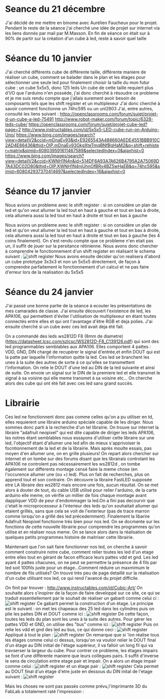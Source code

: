 

# Seance du 21 décembre 
J'ai décidé de me mettre en binome avec Aurélien Faucheux pour le projet.
Pendant le reste de la séance j'ai cherché une idée de projet sur internet via les liens donnés par mail par M.Masson.
En fin de séance on était sur à 90% de partir sur la création d'un cube à led, reste à savoir quel taille

# Séance du 10 janvier
J'ai cherché différents cube de différente taille, différente maniere de réaliser un cube, comment se balader dans le plan et les étages pour sélectionner une seule led pour finalement choisir la taille du mon futur cube : un cube 5x5x5, donc 125 leds
Un cube de cette taille requiert plus d'I/O que l'arduino n'en possède, j'ai donc cherché à résoudre ce probleme et je me suis rendu compte que j'allais surement avoir besoin de composants tels que les shift register et un multiplexeur
J'ai donc cherché à savoir comment fonctionne un 74hc595 ou un unl2803 
J'ai, entre autres, consulté les liens suivant : 
https://openclassrooms.com/forum/sujet/projet-d-un-cube-a-led-75491
http://www.robot-maker.com/forum/topic/6328-leds-cube/
https://openclassrooms.com/forum/sujet/projet-cube-led?page=2
http://www.instructables.com/id/5x5x5-LED-cube-run-on-Arduino-Uno/
https://www.bing.com/images/search?view=detailV2&ccid=mDnaEv93&id=E9265543A488660AEDE4551BBB910C2AD4E86436&thid=OIP.mDnaEv93GkgXteTmqBNfBgHaM2&q=shift+rehister+matrix&simid=608039591611467589&selectedIndex=0&ajaxhist=0
https://www.bing.com/images/search?view=detailV2&ccid=KWNH1N4n&id=514DF6A93A7A626B4795A2A75069D7A43DC02D80&thid=OIP.KWNH1N4njUhnOfBRv4BZ5wHaEB&q=74hc595&simid=608042937370414697&selectedIndex=16&ajaxhist=0

# Séance du 17 janvier
Nous avions un probleme avec le shift register : si on considère un plan de led et qu'on veut allumer la led tout en haut à gauche et tout en bas à droite, cela allumera aussi la led tout en haut à droite et tout en bas à gauche

Nous avions un probleme avec le shift register : si on considère un plan de led et qu'on veut allumer la led tout en haut à gauche et tout en bas à droite, cela allumera aussi la led tout en haut à droite et tout en bas à gauche (les 4 coins finalement). On s'est rendu compte que ce probleme n'en etait pas un, il suffit de jouer sur la persitance rétinienne.
Nous avons donc chercher à comprendre le fonctionnement d'un shift register en réalisant le schema suivant :
![shift register](http://fritzing.org/media/fritzing-repo/projects/s/shift-register-74hc595/images/multiplexing-shiftregister_Steckplatine.png)
Nous avons ensuite décider qu'on realisera d'abord un cube prototype 3x3x3 et non un 5x5x5 directement, de façon à comprendre parfaitement le fonctionnement d'un calcul et ne pas faire d'erreur lors de la realisation du 5x5x5

# Séance du 24 janvier

J'ai passé une bonne partie de la séance à ecouter les présentations de mes camarades de classe. J'ai ensuite découvert l'existence de led, les APA106, qui permettent d'éviter l'utilisation de multiplexeur en étant toutes connectés entre elles et qui ont l'avantage d'être RGB et deja polies. J'ai ensuite cherché si un cube avec ces led avait deja été fait.


On a commandé des leds ws2812D F8 (8mm de diametre)(https://datasheet.lcsc.com/szlcsc/WS2812D-F8_C139126.pdf) qui sont des led programmables semblables aux APA106. Elles comportent 4 pattes : VDD, GND, DIN chargé de recupérer le signal d'entrée,et enfin DOUT qui est la patte par laquelle l'information quitte la led. Ces led se branchent les unes à la suite des autres de sorte à ce qu'elles se transmettent l'information. On relie le DOUT d'une led au DIN de la led suivante et ainsi de suite. On envoie un signal sur le DIN de la premiere led et elle transmet le signal à sa voisine qui elle meme transmet à sa voisine etc... On cherche alors des cube qui ont été fait avec ces led sans grand succès.



# Librairie
Ces led ne fonctionnent donc pas comme celles qu'on a pu utiliser en td, elles requierent une libraire arduino spéciale capable de les diriger. Nous sommes donc parti à la recherche d'un tel librairie. On trouve sur internet la libraire "adafruit neopixel" qui est dite capable de diriger les leds APA106, les notres étant semblables nous essayons d'utiliser cette libraire sur une led, l'objectif étant d'allumer une led afin de mieux s'apprivoiser le focntionnement de la led et de la librairie. Mais après moulte essais, pas moyen d'en allumer une, on en grille plusieurs! On repart alors chercher sur internet et on tombe sur des forums disant que les librairais controlant les APA106 ne controlent pas nécessairement les ws2812d , on tombe également sur differents montage censé faire la meme chose (en l'occurence allumer une (ou +) led). Plus on fait de recherches, plus on apprend tout et son contraire. On découvre la libraire FastLED supposée etre LA libraire des ws2812 mais encore une fois, aucun résultat. On se met alors à douter de tout, du cable USB utilisé pour relier l'arduino, de la carte arduino elle meme, on vérifie un millier de fois chaque montage avant dappliquer VDD de peur d'endommager la led.On a fini pas decourvir que c'etait le microprocesseur à l'interieur des leds qu'on souhaitait allumer qui etaient grillés, sans que cela se voit de l'exterieur (pas de trace marron comme lorsqu'on a grillé des led précedemment). Finalement la libarire Adafruit Neopixel fonctionne très bien pour nos led. On se docmente sur les fonctions de cette nouvelle librairie pour comprendre les programmes qu'on utilise et en réaliser nous meme. On se lance alors dans la réalisation de quelques petits programmes histoire de maitriser cette librairie.

Maintenant que l'on sait faire fonctionner nos led, on cherche à savoir comment construire notre cube, comment relier toutes les led d'un etage entre elles tout en gérant de facon efficace leurs pattes vdd et gnd. Les led ayant 4 pattes chacunes, on ne peut se permettre la présence de 4 fils par led soit 100fils juste pour un étage...Comment réduire un maxmimum le nombre de fils utilisés? On trouve très peu de page detaillé sur la réalisation d'un cube utilisant nos led, ce qui rend l'avancé du projet difficile.


On finit par trouver : http://www.instructables.com/id/Cubic-Art/
On souhaite alors s'inspirer de la façon de faire developpé sur ce site, ce qui se traduit essentiellement par le souhait de réaliser un gabarit comme celui ci : 
![shift register](https://cdn.instructables.com/F41/NXGY/JCAUOQL9/F41NXGYJCAUOQL9.LARGE.jpg)
Ce gabarit permet la construction d'un étage.
Le principe est le suivant : on met les chapeaux des 25 led dans les cylindres puis on plie les pattes DIN et DOUT comme ici : ![shift register](https://cdn.instructables.com/FMY/DROO/JCAUOPFP/FMYDROOJCAUOPFP.LARGE.jpg) 
De cette façon, toutes les leds du plan sont les unes à la suite des autres.
Pour gérer les pattes VDD et GND, on utilise des "bus" comme ici : ![shift register](https://cdn.instructables.com/F25/HG6I/JC6K020O/F25HG6IJC6K020O.LARGE.jpg)
Puis on relie les vdd et gnd des led au bus, ce qui donne ceci : ![shift register](https://cdn.instructables.com/FSA/WMC8/JCGK5VC1/FSAWMC8JCGK5VC1.LARGE.jpg)
Appliqué à tout le plan : ![shift register](https://cdn.instructables.com/F50/TPCS/JCGK9WHD/F50TPCSJCGK9WHD.LARGE.jpg)
On remarque que si 'lon réalise tous les étages comme celui ci dessus, lorsqu'on va vouloir relier le DOUT final d'un étage au DIN initial de l'étage supérieur, il va falloir un long fil qui va travserser la largeur du cube. Pour contrer ce probleme, les étages impairs se font d'une différente maniere que leurs collègues pairs.
Il suffit d'inverse le sens de circulation entre etage pair et impair.
On a alors un étage impair comme celui : ![shift register](https://cdn.instructables.com/FSW/8IJB/JCKUHGRF/FSW8IJBJCKUHGRF.LARGE.jpg?auto=webp&width=645)
et un étage pair : ![shift register](https://cdn.instructables.com/F1V/SCFA/JCKUHGN3/F1VSCFAJCKUHGN3.LARGE.jpg)
Cela permet au DOUT final d'un étage d'etre juste en dessous du DIN inital de l'etage suivant : 
![shift register](https://cdn.instructables.com/FGC/I52G/JCKUI9BG/FGCI52GJCKUI9BG.LARGE.jpg?auto=webp&width=933)


Mais les choses ne sont pas passés comme prévu,l'imprimante 3D du FabLab a totalement raté l'impression :
<a src="https://user-images.githubusercontent.com/35264662/40738802-cbb2ade6-6444-11e8-816e-c1128990ea4d.jpeg" alt= />
